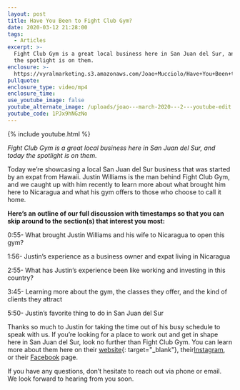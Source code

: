 ```yaml
---
layout: post
title: Have You Been to Fight Club Gym?
date: 2020-03-12 21:28:00
tags:
  - Articles
excerpt: >-
  Fight Club Gym is a great local business here in San Juan del Sur, and today
  the spotlight is on them.
enclosure: >-
  https://vyralmarketing.s3.amazonaws.com/Joao+Mucciolo/Have+You+Been+to+Fight+Club+Gym_.mp4
pullquote:
enclosure_type: video/mp4
enclosure_time:
use_youtube_image: false
youtube_alternate_image: /uploads/joao---march-2020---2---youtube-edit.jpg
youtube_code: 1PJx9hNGzNo
---
```


{% include youtube.html %}

*Fight Club Gym is a great local business here in San Juan del Sur, and today the spotlight is on them.*

Today we’re showcasing a local San Juan del Sur business that was started by an expat from Hawaii. Justin Williams is the man behind Fight Club Gym, and we caught up with him recently to learn more about what brought him here to Nicaragua and what his gym offers to those who choose to call it home.

**Here’s an outline of our full discussion with timestamps so that you can skip around to the section(s) that interest you most:**

0:55- What brought Justin Williams and his wife to Nicaragua to open this gym?

1:56- Justin’s experience as a business owner and expat living in Nicaragua

2:55- What has Justin’s experience been like working and investing in this country?

3:45- Learning more about the gym, the classes they offer, and the kind of clients they attract

5:50- Justin’s favorite thing to do in San Juan del Sur

Thanks so much to Justin for taking the time out of his busy schedule to speak with us. If you’re looking for a place to work out and get in shape here in San Juan del Sur, look no further than Fight Club Gym. You can learn more about them here on their [website](http://fightclubgymsjds.com/){: target="_blank"}, their[Instagram](https://www.instagram.com/fightclubgym_sjds/), or their [Facebook](https://www.facebook.com/GymSJDS/) page.

If you have any questions, don’t hesitate to reach out via phone or email. We look forward to hearing from you soon.